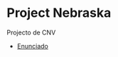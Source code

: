 # Project Nebraska

Projecto de CNV

* [Enunciado](http://grupos.ist.utl.pt/~meic-cnv.daemon/project/Enunciado_projecto_CNV_2015_16.pdf)
